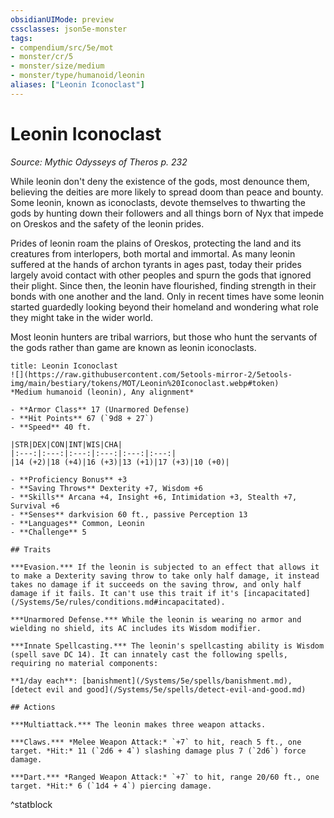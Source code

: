 ```yaml
---
obsidianUIMode: preview
cssclasses: json5e-monster
tags:
- compendium/src/5e/mot
- monster/cr/5
- monster/size/medium
- monster/type/humanoid/leonin
aliases: ["Leonin Iconoclast"]
---
```

# Leonin Iconoclast
*Source: Mythic Odysseys of Theros p. 232*  

While leonin don't deny the existence of the gods, most denounce them, believing the deities are more likely to spread doom than peace and bounty. Some leonin, known as iconoclasts, devote themselves to thwarting the gods by hunting down their followers and all things born of Nyx that impede on Oreskos and the safety of the leonin prides.

Prides of leonin roam the plains of Oreskos, protecting the land and its creatures from interlopers, both mortal and immortal. As many leonin suffered at the hands of archon tyrants in ages past, today their prides largely avoid contact with other peoples and spurn the gods that ignored their plight. Since then, the leonin have flourished, finding strength in their bonds with one another and the land. Only in recent times have some leonin started guardedly looking beyond their homeland and wondering what role they might take in the wider world.

Most leonin hunters are tribal warriors, but those who hunt the servants of the gods rather than game are known as leonin iconoclasts.

```ad-statblock
title: Leonin Iconoclast
![](https://raw.githubusercontent.com/5etools-mirror-2/5etools-img/main/bestiary/tokens/MOT/Leonin%20Iconoclast.webp#token)
*Medium humanoid (leonin), Any alignment*

- **Armor Class** 17 (Unarmored Defense)
- **Hit Points** 67 (`9d8 + 27`)
- **Speed** 40 ft.

|STR|DEX|CON|INT|WIS|CHA|
|:---:|:---:|:---:|:---:|:---:|:---:|
|14 (+2)|18 (+4)|16 (+3)|13 (+1)|17 (+3)|10 (+0)|

- **Proficiency Bonus** +3
- **Saving Throws** Dexterity +7, Wisdom +6
- **Skills** Arcana +4, Insight +6, Intimidation +3, Stealth +7, Survival +6
- **Senses** darkvision 60 ft., passive Perception 13
- **Languages** Common, Leonin
- **Challenge** 5

## Traits

***Evasion.*** If the leonin is subjected to an effect that allows it to make a Dexterity saving throw to take only half damage, it instead takes no damage if it succeeds on the saving throw, and only half damage if it fails. It can't use this trait if it's [incapacitated](/Systems/5e/rules/conditions.md#incapacitated).

***Unarmored Defense.*** While the leonin is wearing no armor and wielding no shield, its AC includes its Wisdom modifier.

***Innate Spellcasting.*** The leonin's spellcasting ability is Wisdom (spell save DC 14). It can innately cast the following spells, requiring no material components:

**1/day each**: [banishment](/Systems/5e/spells/banishment.md), [detect evil and good](/Systems/5e/spells/detect-evil-and-good.md)

## Actions

***Multiattack.*** The leonin makes three weapon attacks.

***Claws.*** *Melee Weapon Attack:* `+7` to hit, reach 5 ft., one target. *Hit:* 11 (`2d6 + 4`) slashing damage plus 7 (`2d6`) force damage.

***Dart.*** *Ranged Weapon Attack:* `+7` to hit, range 20/60 ft., one target. *Hit:* 6 (`1d4 + 4`) piercing damage.
```
^statblock
